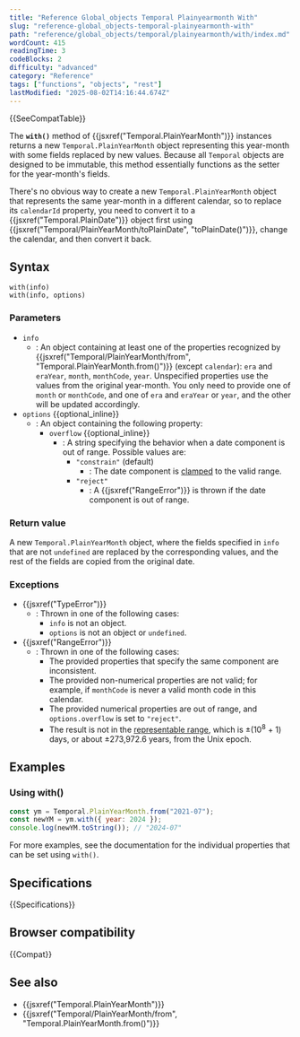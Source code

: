 ```yaml
---
title: "Reference Global_objects Temporal Plainyearmonth With"
slug: "reference-global_objects-temporal-plainyearmonth-with"
path: "reference/global_objects/temporal/plainyearmonth/with/index.md"
wordCount: 415
readingTime: 3
codeBlocks: 2
difficulty: "advanced"
category: "Reference"
tags: ["functions", "objects", "rest"]
lastModified: "2025-08-02T14:16:44.674Z"
---
```



{{SeeCompatTable}}

The **`with()`** method of {{jsxref("Temporal.PlainYearMonth")}} instances returns a new `Temporal.PlainYearMonth` object representing this year-month with some fields replaced by new values. Because all `Temporal` objects are designed to be immutable, this method essentially functions as the setter for the year-month's fields.

There's no obvious way to create a new `Temporal.PlainYearMonth` object that represents the same year-month in a different calendar, so to replace its `calendarId` property, you need to convert it to a {{jsxref("Temporal.PlainDate")}} object first using {{jsxref("Temporal/PlainYearMonth/toPlainDate", "toPlainDate()")}}, change the calendar, and then convert it back.

## Syntax

```js-nolint
with(info)
with(info, options)
```

### Parameters

- `info`
  - : An object containing at least one of the properties recognized by {{jsxref("Temporal/PlainYearMonth/from", "Temporal.PlainYearMonth.from()")}} (except `calendar`): `era` and `eraYear`, `month`, `monthCode`, `year`. Unspecified properties use the values from the original year-month. You only need to provide one of `month` or `monthCode`, and one of `era` and `eraYear` or `year`, and the other will be updated accordingly.
- `options` {{optional_inline}}
  - : An object containing the following property:
    - `overflow` {{optional_inline}}
      - : A string specifying the behavior when a date component is out of range. Possible values are:
        - `"constrain"` (default)
          - : The date component is [clamped](/en-US/docs/Web/JavaScript/Reference/Global_Objects/Temporal/PlainDate#invalid_date_clamping) to the valid range.
        - `"reject"`
          - : A {{jsxref("RangeError")}} is thrown if the date component is out of range.

### Return value

A new `Temporal.PlainYearMonth` object, where the fields specified in `info` that are not `undefined` are replaced by the corresponding values, and the rest of the fields are copied from the original date.

### Exceptions

- {{jsxref("TypeError")}}
  - : Thrown in one of the following cases:
    - `info` is not an object.
    - `options` is not an object or `undefined`.
- {{jsxref("RangeError")}}
  - : Thrown in one of the following cases:
    - The provided properties that specify the same component are inconsistent.
    - The provided non-numerical properties are not valid; for example, if `monthCode` is never a valid month code in this calendar.
    - The provided numerical properties are out of range, and `options.overflow` is set to `"reject"`.
    - The result is not in the [representable range](/en-US/docs/Web/JavaScript/Reference/Global_Objects/Temporal#representable_dates), which is ±(10<sup>8</sup> + 1) days, or about ±273,972.6 years, from the Unix epoch.

## Examples

### Using with()

```js
const ym = Temporal.PlainYearMonth.from("2021-07");
const newYM = ym.with({ year: 2024 });
console.log(newYM.toString()); // "2024-07"
```

For more examples, see the documentation for the individual properties that can be set using `with()`.

## Specifications

{{Specifications}}

## Browser compatibility

{{Compat}}

## See also

- {{jsxref("Temporal.PlainYearMonth")}}
- {{jsxref("Temporal/PlainYearMonth/from", "Temporal.PlainYearMonth.from()")}}
